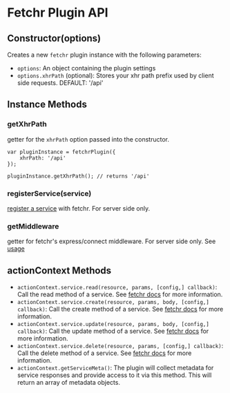 # Fetchr Plugin API

## Constructor(options)

Creates a new `fetchr` plugin instance with the following parameters:

 * `options`: An object containing the plugin settings
 * `options.xhrPath` (optional): Stores your xhr path prefix used by client side requests. DEFAULT: '/api'

## Instance Methods

### getXhrPath

getter for the `xhrPath` option passed into the constructor.

```
var pluginInstance = fetchrPlugin({
    xhrPath: '/api'
});

pluginInstance.getXhrPath(); // returns '/api'
```

### registerService(service)

[register a service](../README.md#registering-your-services) with fetchr.  For server side only.

### getMiddleware

getter for fetchr's express/connect middleware.  For server side only.  See [usage](../README.md#exposing-your-services)

## actionContext Methods

 * `actionContext.service.read(resource, params, [config,] callback)`: Call the read method of a service. See [fetchr docs](https://github.com/yahoo/fetchr) for more information.
 * `actionContext.service.create(resource, params, body, [config,] callback)`: Call the create method of a service. See [fetchr docs](https://github.com/yahoo/fetchr) for more information.
 * `actionContext.service.update(resource, params, body, [config,] callback)`: Call the update method of a service. See [fetchr docs](https://github.com/yahoo/fetchr) for more information.
 * `actionContext.service.delete(resource, params, [config,] callback)`: Call the delete method of a service. See [fetchr docs](https://github.com/yahoo/fetchr) for more information.
 * `actionContext.getServiceMeta()`: The plugin will collect metadata for service responses and provide access to it via this method. This will return an array of metadata objects.
